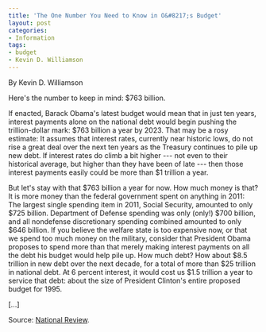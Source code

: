 ```yaml
---
title: 'The One Number You Need to Know in O&#8217;s Budget'
layout: post
categories:
- Information
tags:
- budget
- Kevin D. Williamson
---
```


By Kevin D. Williamson

Here's the number to keep in mind: $763 billion.

If enacted, Barack Obama's latest budget would mean that in just ten years, interest payments alone on the national debt would begin pushing the trillion-dollar mark: $763 billion a year by 2023. That may be a rosy estimate: It assumes that interest rates, currently near historic lows, do not rise a great deal over the next ten years as the Treasury continues to pile up new debt. If interest rates do climb a bit higher --- not even to their historical average, but higher than they have been of late --- then those interest payments easily could be more than $1 trillion a year.  
  
But let's stay with that $763 billion a year for now. How much money is that? It is more money than the federal government spent on anything in 2011: The largest single spending item in 2011, Social Security, amounted to only $725 billion. Department of Defense spending was only (only!) $700 billion, and all nondefense discretionary spending combined amounted to only $646 billion. If you believe the welfare state is too expensive now, or that we spend too much money on the military, consider that President Obama proposes to spend more than that merely making interest payments on all the debt his budget would help pile up. How much debt? How about $8.5 trillion in new debt over the next decade, for a total of more than $25 trillion in national debt. At 6 percent interest, it would cost us $1.5 trillion a year to service that debt: about the size of President Clinton's entire proposed budget for 1995.

\[...\]

Source: [National Review](https://www.nationalreview.com/).